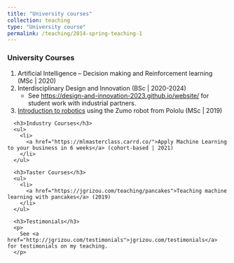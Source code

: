 ```yaml
---
title: "University courses"
collection: teaching
type: "University course"
permalink: /teaching/2014-spring-teaching-1
---
```


<h3>University Courses</h3>
      <ol>
        <li>Artificial Intelligence – Decision making and Reinforcement learning (MSc | 2020)</li>
        <li>
          Interdisciplinary Design and Innovation (BSc | 2020-2024)
          <ul>
            <li>
              See <a href="https://design-and-innovation-2023.github.io/website/">https://design-and-innovation-2023.github.io/website/</a> for student work with industrial partners.
            </li>
          </ul>
        </li>
        <li>
          <a href="https://github.com/jgrizou/CRI-UE-Robotics">Introduction to robotics</a> using the Zumo robot from Pololu (MSc | 2019)
        </li>
      </ol>
      
      <h3>Industry Courses</h3>
      <ul>
        <li>
          <a href="https://mlmasterclass.carrd.co/">Apply Machine Learning to your business in 6 weeks</a> (cohort-based | 2021)
        </li>
      </ul>
      
      <h3>Taster Courses</h3>
      <ul>
        <li>
          <a href="https://jgrizou.com/teaching/pancakes">Teaching machine learning with pancakes</a> (2019)
        </li>
      </ul>
      
      <h3>Testimonials</h3>
      <p>
        See <a href="http://jgrizou.com/testimonials">jgrizou.com/testimonials</a> for testimonials on my teaching.
      </p>
